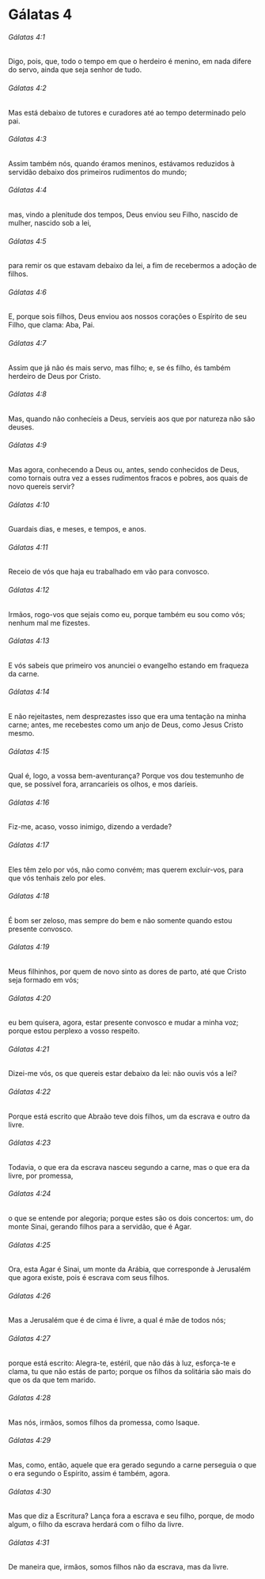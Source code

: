 # Gálatas 4

###### Gálatas 4:1

Digo, pois, que, todo o tempo em que o herdeiro é menino, em nada difere do servo, ainda que seja senhor de tudo.

###### Gálatas 4:2

Mas está debaixo de tutores e curadores até ao tempo determinado pelo pai.

###### Gálatas 4:3

Assim também nós, quando éramos meninos, estávamos reduzidos à servidão debaixo dos primeiros rudimentos do mundo;

###### Gálatas 4:4

mas, vindo a plenitude dos tempos, Deus enviou seu Filho, nascido de mulher, nascido sob a lei,

###### Gálatas 4:5

para remir os que estavam debaixo da lei, a fim de recebermos a adoção de filhos.

###### Gálatas 4:6

E, porque sois filhos, Deus enviou aos nossos corações o Espírito de seu Filho, que clama: Aba, Pai.

###### Gálatas 4:7

Assim que já não és mais servo, mas filho; e, se és filho, és também herdeiro de Deus por Cristo.

###### Gálatas 4:8

Mas, quando não conhecíeis a Deus, servíeis aos que por natureza não são deuses.

###### Gálatas 4:9

Mas agora, conhecendo a Deus ou, antes, sendo conhecidos de Deus, como tornais outra vez a esses rudimentos fracos e pobres, aos quais de novo quereis servir?

###### Gálatas 4:10

Guardais dias, e meses, e tempos, e anos.

###### Gálatas 4:11

Receio de vós que haja eu trabalhado em vão para convosco.

###### Gálatas 4:12

Irmãos, rogo-vos que sejais como eu, porque também eu sou como vós; nenhum mal me fizestes.

###### Gálatas 4:13

E vós sabeis que primeiro vos anunciei o evangelho estando em fraqueza da carne.

###### Gálatas 4:14

E não rejeitastes, nem desprezastes isso que era uma tentação na minha carne; antes, me recebestes como um anjo de Deus, como Jesus Cristo mesmo.

###### Gálatas 4:15

Qual é, logo, a vossa bem-aventurança? Porque vos dou testemunho de que, se possível fora, arrancaríeis os olhos, e mos daríeis.

###### Gálatas 4:16

Fiz-me, acaso, vosso inimigo, dizendo a verdade?

###### Gálatas 4:17

Eles têm zelo por vós, não como convém; mas querem excluir-vos, para que vós tenhais zelo por eles.

###### Gálatas 4:18

É bom ser zeloso, mas sempre do bem e não somente quando estou presente convosco.

###### Gálatas 4:19

Meus filhinhos, por quem de novo sinto as dores de parto, até que Cristo seja formado em vós;

###### Gálatas 4:20

eu bem quisera, agora, estar presente convosco e mudar a minha voz; porque estou perplexo a vosso respeito.

###### Gálatas 4:21

Dizei-me vós, os que quereis estar debaixo da lei: não ouvis vós a lei?

###### Gálatas 4:22

Porque está escrito que Abraão teve dois filhos, um da escrava e outro da livre.

###### Gálatas 4:23

Todavia, o que era da escrava nasceu segundo a carne, mas o que era da livre, por promessa,

###### Gálatas 4:24

o que se entende por alegoria; porque estes são os dois concertos: um, do monte Sinai, gerando filhos para a servidão, que é Agar.

###### Gálatas 4:25

Ora, esta Agar é Sinai, um monte da Arábia, que corresponde à Jerusalém que agora existe, pois é escrava com seus filhos.

###### Gálatas 4:26

Mas a Jerusalém que é de cima é livre, a qual é mãe de todos nós;

###### Gálatas 4:27

porque está escrito: Alegra-te, estéril, que não dás à luz, esforça-te e clama, tu que não estás de parto; porque os filhos da solitária são mais do que os da que tem marido.

###### Gálatas 4:28

Mas nós, irmãos, somos filhos da promessa, como Isaque.

###### Gálatas 4:29

Mas, como, então, aquele que era gerado segundo a carne perseguia o que o era segundo o Espírito, assim é também, agora.

###### Gálatas 4:30

Mas que diz a Escritura? Lança fora a escrava e seu filho, porque, de modo algum, o filho da escrava herdará com o filho da livre.

###### Gálatas 4:31

De maneira que, irmãos, somos filhos não da escrava, mas da livre.

